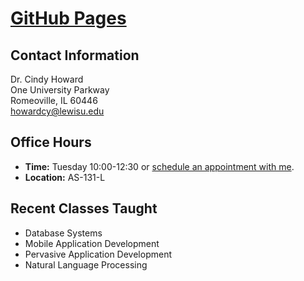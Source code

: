 # [GitHub Pages](https://howardcy.github.io./index.html)

## Contact Information
Dr. Cindy Howard  
One University Parkway  
Romeoville, IL 60446  
[howardcy@lewisu.edu](mailto:howardcy@lewisu.edu)

## Office Hours

* **Time:** Tuesday 10:00-12:30 or [schedule an appointment with me](https://outlook.office.com/bookwithme/user/e62e3ded33f24ffc848dc5d852b180d0@lewisu.edu?anonymous&ep=plink).
* **Location:** AS-131-L

## Recent Classes Taught 
* Database Systems
* Mobile Application Development
* Pervasive Application Development
* Natural Language Processing